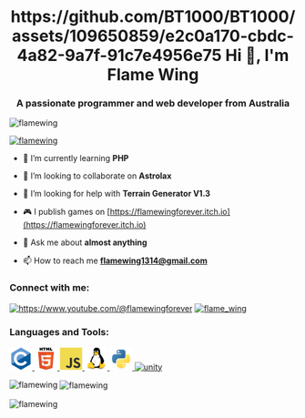 
<h1 align=
"center">https://github.com/BT1000/BT1000/assets/109650859/e2c0a170-cbdc-4a82-9a7f-91c7e4956e75
  Hi 👋, I'm Flame Wing</h1>
<h3 align="center">A passionate programmer and web developer from Australia</h3>

<p align="left"> <img src="https://komarev.com/ghpvc/?username=flamewing&label=Profile%20views&color=0e75b6&style=flat" alt="flamewing" /> </p>

<p align="left"> <a href="https://github.com/ryo-ma/github-profile-trophy"><img src="https://github-profile-trophy.vercel.app/?username=flamewing" alt="flamewing" /></a> </p>

- 🌱 I’m currently learning **PHP**

- 👯 I’m looking to collaborate on **Astrolax**

- 🤝 I’m looking for help with **Terrain Generator V1.3**

- 🎮 I publish games on [https://flamewingforever.itch.io](https://flamewingforever.itch.io)

- 💬 Ask me about **almost anything**

- 📫 How to reach me **flamewing1314@gmail.com**

<h3 align="left">Connect with me:</h3>
<p align="left">
<a href="https://www.youtube.com/c/https://www.youtube.com/@flamewingforever" target="blank"><img align="center" src="https://raw.githubusercontent.com/rahuldkjain/github-profile-readme-generator/master/src/images/icons/Social/youtube.svg" alt="https://www.youtube.com/@flamewingforever" height="30" width="40" /></a>
<a href="https://discord.gg/flame_wing" target="blank"><img align="center" src="https://raw.githubusercontent.com/rahuldkjain/github-profile-readme-generator/master/src/images/icons/Social/discord.svg" alt="flame_wing" height="30" width="40" /></a>
</p>

<h3 align="left">Languages and Tools:</h3>
<p align="left"> <a href="https://www.cprogramming.com/" target="_blank" rel="noreferrer"> <img src="https://raw.githubusercontent.com/devicons/devicon/master/icons/c/c-original.svg" alt="c" width="40" height="40"/> </a> <a href="https://www.w3.org/html/" target="_blank" rel="noreferrer"> <img src="https://raw.githubusercontent.com/devicons/devicon/master/icons/html5/html5-original-wordmark.svg" alt="html5" width="40" height="40"/> </a> <a href="https://developer.mozilla.org/en-US/docs/Web/JavaScript" target="_blank" rel="noreferrer"> <img src="https://raw.githubusercontent.com/devicons/devicon/master/icons/javascript/javascript-original.svg" alt="javascript" width="40" height="40"/> </a> <a href="https://www.linux.org/" target="_blank" rel="noreferrer"> <img src="https://raw.githubusercontent.com/devicons/devicon/master/icons/linux/linux-original.svg" alt="linux" width="40" height="40"/> </a> <a href="https://www.python.org" target="_blank" rel="noreferrer"> <img src="https://raw.githubusercontent.com/devicons/devicon/master/icons/python/python-original.svg" alt="python" width="40" height="40"/> </a> <a href="https://unity.com/" target="_blank" rel="noreferrer"> <img src="https://www.vectorlogo.zone/logos/unity3d/unity3d-icon.svg" alt="unity" width="40" height="40"/> </a> </p>

<p><img align="left" src="https://github-readme-stats.vercel.app/api/top-langs?username=flamewing&show_icons=true&locale=en&layout=compact" alt="flamewing" /></p>

<p>&nbsp;<img align="center" src="https://github-readme-stats.vercel.app/api?username=flamewing&show_icons=true&locale=en" alt="flamewing" /></p>

<p><img align="center" src="https://github-readme-streak-stats.herokuapp.com/?user=flamewing&" alt="flamewing" /></p>


